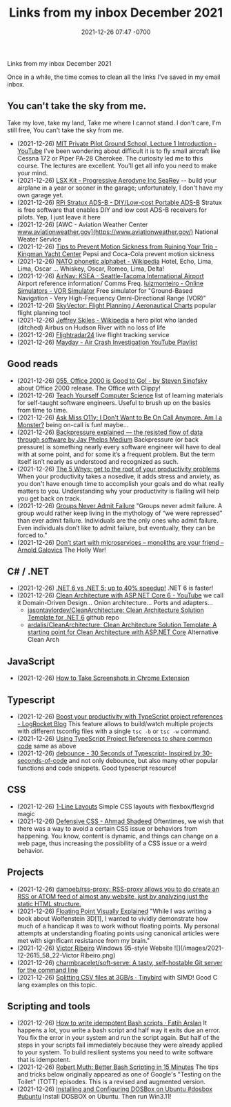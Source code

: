 ﻿---
layout: post
title:  "Links from my inbox December 2021"
date:   2021-12-26 07:47 -0700
categories: links
---

Links from my inbox December 2021

Once in a while, the time comes to clean all the links I've saved in my email inbox.

## You can't take the sky from me.

Take my love, take my land,
Take me where I cannot stand.
I don't care, I'm still free,
You can't take the sky from me.


- (2021-12-26) [MIT Private Pilot Ground School, Lecture 1  Introduction  - YouTube](https://www.youtube.com/watch?v=-gJaYKwreEc&list=PLF-k_OIEn_PMQ4bYJGD1Jx1OUAM7zwaEH&index=1) I've been wondering about difficult it is to fly small aircraft like Cessna 172 or Piper PA-28 Cherokee. The curiosity led me to this course. The lectures are excellent. You'll get all info you need to make your mind.
- (2021-12-26) [LSX Kit - Progressive Aerodyne Inc SeaRey](https://www.searey.com/aircraft/kit/) -- build your airplane in a year or sooner in the garage; unfortunately, I don't have my own garage yet.
- (2021-12-26) [RPi Stratux ADS-B - DIY/Low-cost Portable ADS-B](http://stratux.me/) Stratux is free software that enables DIY and low cost ADS-B receivers for pilots. Yep, I just leave it here
- (2021-12-26) [AWC - Aviation Weather Center www.aviationweather.gov](https://www.aviationweather.gov/) National Weater Service
- (2021-12-26) [Tips to Prevent Motion Sickness from Ruining Your Trip - Kingman Yacht Center](https://www.kingmanyachtcenter.com/tips-to-prevent-motion-sickness-from-ruining-your-trip/) Pepsi and Coca-Cola prevent motion sickness
- (2021-12-26) [NATO phonetic alphabet - Wikipedia](https://en.wikipedia.org/wiki/NATO_phonetic_alphabet) Hotel, Echo, Lima, Lima, Oscar ... Whiskey, Oscar, Romeo, Lima, Delta!
- (2021-12-26) [AirNav: KSEA - Seattle-Tacoma International Airport](https://www.airnav.com/airport/SEA) Airport reference information/ Comms Freq.
[luizmonteiro - Online Simulators - VOR Simulator](http://www.luizmonteiro.com/learning_vor_sim.aspx) Free simulator for "Ground-Based Navigation - Very High-Frequency Omni-Directional Range (VOR)"
- (2021-12-26) [SkyVector: Flight Planning / Aeronautical Charts](https://skyvector.com/) popular flight planning tool
- (2021-12-26) [Jeffrey Skiles - Wikipedia](https://en.wikipedia.org/wiki/Jeffrey_Skiles) a hero pilot who landed (ditched) Airbus on Hudson River with no loss of life
- (2021-12-26) [Flightradar24](https://www.flightradar24.com/) live flight tracking service
- (2021-12-26) [Mayday - Air Crash Investigation YouTube Playlist](https://www.youtube.com/watch?v=yfw-LMsGAdk&list=PLHpw4F7nrwDEL7j4Oq6KL3SusjZKHV-Ai)


## Good reads

- (2021-12-26) [055. Office 2000 is Good to Go! - by Steven Sinofsky](https://hardcoresoftware.learningbyshipping.com/p/055-office-2000-is-good-to-go) about Office 2000 release. The Office with Clippy!
- (2021-12-26) [Teach Yourself Computer Science](https://teachyourselfcs.com/) list of learning materials for self-taught software engineers. Useful to brush up on the basics from time to time.
- (2021-12-26) [Ask Miss O11y: I Don't Want to Be On Call Anymore. Am I a Monster?](https://www.honeycomb.io/blog/devops-on-call/) being on-call is fun! maybe...
- (2021-12-26) [Backpressure explained — the resisted flow of data through software   by Jay Phelps   Medium](https://medium.com/@jayphelps/backpressure-explained-the-flow-of-data-through-software-2350b3e77ce7) Backpressure (or back pressure) is something nearly every software engineer will have to deal with at some point, and for some it’s a frequent problem. But the term itself isn’t nearly as understood and recognized as such.
- (2021-12-26) [The 5 Whys: get to the root of your productivity problems](https://blog.superhuman.com/five-whys-method/) When your productivity takes a nosedive, it adds stress and anxiety, as you don't have enough time to accomplish your goals and do what really matters to you. Understanding why your productivity is flailing will help you get back on track.
- (2021-12-26) [Groups Never Admit Failure](https://nav.al/failure) "Groups never admit failure. A group would rather keep living in the mythology of “we were repressed” than ever admit failure. Individuals are the only ones who admit failure. Even individuals don’t like to admit failure, but eventually, they can be forced to."
- (2021-12-26) [Don’t start with microservices – monoliths are your friend – Arnold Galovics](https://arnoldgalovics.com/microservices-in-production/) The Holly War!


## C# / .NET
- (2021-12-26) [.NET 6 vs .NET 5: up to 40% speedup!](https://alexyakunin.medium.com/net-6-vs-net-5-up-to-40-speedup-ceca9112d298) .NET 6 is faster!
- (2021-12-26) [Clean Architecture with ASP.NET Core 6 - YouTube](https://www.youtube.com/watch?v=lkmvnjypENw) we call it Domain-Driven Design... Onion architecture... Ports and adapters...
    * [jasontaylordev/CleanArchitecture: Clean Architecture Solution Template for .NET 6](https://github.com/jasontaylordev/CleanArchitecture) github repo
    * [ardalis/CleanArchitecture: Clean Architecture Solution Template: A starting point for Clean Architecture with ASP.NET Core](https://github.com/ardalis/CleanArchitecture) Alternative Clean Arch


## JavaScript

- (2021-12-26) [How to Take Screenshots in Chrome Extension](https://blog.shahednasser.com/how-to-take-screenshots-in-chrome-extension/)

## Typescript

- (2021-12-26) [Boost your productivity with TypeScript project references - LogRocket Blog](https://blog.logrocket.com/boost-your-productivity-with-typescript-project-references/) This feature allows to build/watch multiple projects with different tsconfig files with a single `tsc -b` or `tsc -w` command.
- (2021-12-26) [Using TypeScript Project References to share common code](https://wallis.dev/blog/typescript-project-references) same as above
- (2021-12-26) [debounce - 30 Seconds of Typescript- Inspired by 30-seconds-of-code](https://decipher.dev/30-seconds-of-typescript/docs/debounce/) and not only debounce, but also many other popular functions and code snippets. Good typescript resource!


## CSS

- (2021-12-26) [1-Line Layouts](https://1linelayouts.glitch.me/) Simple CSS layouts with flexbox/flexgrid magic
- (2021-12-26) [Defensive CSS - Ahmad Shadeed](https://ishadeed.com/article/defensive-css/) Oftentimes, we wish that there was a way to avoid a certain CSS issue or behaviors from happening. You know, content is dynamic, and things can change on a web page, thus increasing the possibility of a CSS issue or a weird behavior.

## Projects

- (2021-12-26) [damoeb/rss-proxy: RSS-proxy allows you to do create an RSS or ATOM feed of almost any website, just by analyzing just the static HTML structure.](https://github.com/damoeb/rss-proxy)
- (2021-12-26) [Floating Point Visually Explained](https://fabiensanglard.net/floating_point_visually_explained/) "While I was writing a book about Wolfenstein 3D[1], I wanted to vividly demonstrate how much of a handicap it was to work without floating points. My personal attempts at understanding floating points using canonical articles were met with significant resistance from my brain."
- (2021-12-26) [Victor Ribeiro](https://victorribeiro.com/) Windows 95-style Website ![](/images/2021-12-2615_58_22-Victor Ribeiro.png)
- (2021-12-26) [charmbracelet/soft-serve: A tasty, self-hostable Git server for the command line](https://github.com/charmbracelet/soft-serve)
- (2021-12-26) [Splitting CSV files at 3GB/s · Tinybird](https://blog.tinybird.co/2021/12/14/simd/) with SIMD! Good C lang examples on this topic.


## Scripting and tools

- (2021-12-26) [How to write idempotent Bash scripts · Fatih Arslan](https://arslan.io/2019/07/03/how-to-write-idempotent-bash-scripts/) It happens a lot, you write a bash script and half way it exits due an error. You fix the error in your system and run the script again. But half of the steps in your scripts fail immediately because they were already applied to your system. To build resilient systems you need to write software that is idempotent.
- (2021-12-26) [Robert Muth: Better Bash Scripting in 15 Minutes](http://robertmuth.blogspot.com/2012/08/better-bash-scripting-in-15-minutes.html?m=1) The tips and tricks below originally appeared as one of Google's "Testing on the Toilet" (TOTT) episodes. This is a revised and augmented version.
- (2021-12-26) [Installing and Configuring DOSBox on Ubuntu #dosbox #ubuntu](https://gist.github.com/caglartoklu/4730001) Install DOSBOX on Ubuntu. Then run Win3.11!
